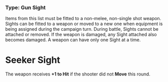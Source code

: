 ### Type: Gun Sight

Items from this list must be fitted to a non-melee, non-single shot weapon. Sights can be fitted to a weapon or moved to a new one when equipment is being assigned during the campaign turn. During battle, Sights cannot be attached or removed. If the weapon is damaged, any Sight attached also becomes damaged. A weapon can have only one Sight at a time.
# Seeker Sight

The weapon receives **+1 to Hit** if the shooter did not **Move** this round.
